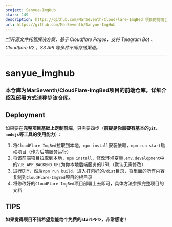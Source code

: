 ```yaml
---
project: Sanyue-ImgHub
stars: 149
description: https://github.com/MarSeventh/CloudFlare-ImgBed 项目的前端仓库。
url: https://github.com/MarSeventh/Sanyue-ImgHub
---
```


_🗂️开源文件托管解决方案，基于 Cloudflare Pages，支持 Telegram Bot 、 Cloudflare R2 ，S3 API 等多种不同存储渠道。_

* * *

sanyue\_imghub
==============

### 本仓库为MarSeventh/CloudFlare-ImgBed项目的前端仓库，详细介绍及部署方式请移步该仓库。

Deployment
----------

如果要在**完整项目基础上定制前端**，只需要四步（**前提是你需要有基本的`git`、`nodejs`等工具的使用能力**）：

1.  将`CloudFlare-ImgBed`拉取到本地，`npm install`安装依赖，`npm run start`启动项目（作为后端服务运行）
2.  将该前端项目拉取到本地，`npm install`，修改环境变量`.env.development`中的`VUE_APP_BACKEND_URL`为你本地后端服务的URL（默认无需修改）
3.  进行DIY，然后`npm run build`，进入打包好的`/dist`目录，将里面的所有内容复制到`CloudFlare-ImgBed`项目的根目录
4.  将修改好的`CloudFlare-ImgBed`项目部署上去即可，具体方法参照完整项目的文档

TIPS
----

**如果觉得项目不错希望您能给个免费的star✨✨✨，非常感谢！**
